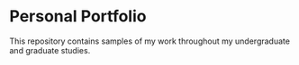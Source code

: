 # Personal Portfolio

This repository contains samples of my work throughout my undergraduate and graduate studies. 

